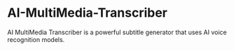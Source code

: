 # AI-MultiMedia-Transcriber
AI MultiMedia Transcriber is a powerful subtitle generator that uses AI voice recognition models.
